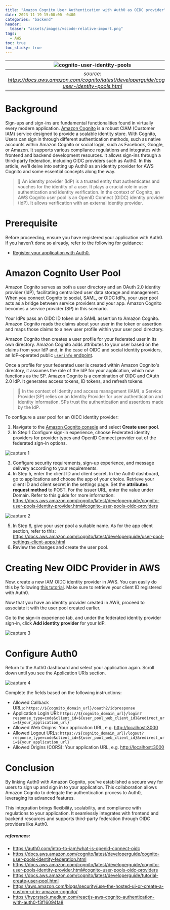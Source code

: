 ```yaml
---
title: "Amazon Cognito User Authentication with Auth0 as OIDC provider"
date: 2023-11-19 15:00:00 -0400
categories: "backend"
header:
  teaser: "assets/images/vscode-relative-import.png"
tags:
  - AWS
toc: true
toc_sticky: true
---
```


| ![cognito-user-identity-pools](/assets/images/cognito-teaser.png) |
|:--:|
| *source: <https://docs.aws.amazon.com/cognito/latest/developerguide/cognito-user-identity-pools.html>* |


# Background

Sign-ups and sign-ins are fundamental functionalities found in virtually every modern application. [Amazon Cognito](https://aws.amazon.com/cognito/) is a robust CIAM (Customer IAM) service designed to provide a scalable identity store. With Cognito, Users can sign in through different authentication methods, such as native accounts within Amazon Cognito or social login, such as Facebook, Google, or Amazon. It supports various compliance regulations and integrates with frontend and backend development resources. It allows sign-ins through a third-party federation, including OIDC providers such as Auth0. In this article, we’ll delve into setting up Auth0 as an identity provider for AWS Cognito and some essential concepts along the way.

> :memo: An identity provider (IdP) is a trusted entity that authenticates and vouches for the identity of a user. It plays a crucial role in user authentication and identity verification. In the context of Cognito, an AWS Cognito user pool is an OpenID Connect (OIDC) identity provider (IdP). It allows verification with an external identity provider.

# Prerequisite

Before proceeding, ensure you have registered your application with Auth0. If you haven’t done so already, refer to the following for guidance:

- [Register your application with Auth0.](https://auth0.com/docs/quickstarts)

# Amazon Cognito User Pool

Amazon Cognito serves as both a user directory and an OAuth 2.0 identity provider (IdP), facilitating centralized user data storage and management. When you connect Cognito to social, SAML, or OIDC IdPs, your user pool acts as a bridge between service providers and your app. Amazon Cognito becomes a service provider (SP) in this scenario. 

Your IdPs pass an OIDC ID token or a SAML assertion to Amazon Cognito. Amazon Cognito reads the claims about your user in the token or assertion and maps those claims to a new user profile within your user pool directory.

Amazon Cognito then creates a user profile for your federated user in its own directory. Amazon Cognito adds attributes to your user based on the claims from your IdP and, in the case of OIDC and social identity providers, an IdP-operated public [`userinfo` endpoint](https://docs.aws.amazon.com/cognito/latest/developerguide/userinfo-endpoint.html).

Once a profile for your federated user is created within Amazon Cognito's directory, it assumes the role of the IdP for your application, which now functions as the SP. Amazon Cognito is a combination of OIDC and OAuth 2.0 IdP. It generates access tokens, ID tokens, and refresh tokens.


> :memo: In the context of identity and access management (IAM), a Service Provider(SP) relies on an Identity Provider for user authentication and identity information. SPs trust the authentication and assertions made by the IdP.

To configure a user pool for an OIDC identity provider:

1. Navigate to the [Amazon Cognito console](https://console.aws.amazon.com/cognito/home) and select **Create user pool**.
2. In Step 1 Configure sign-in experience, choose Federated identity providers for provider types and OpenID Connect provider out of the federated sign-in options.

![capture 1](/assets/images/cognito-capture-1.png)

3. Configure security requirements, sign-up experience, and message delivery according to your requirements.
4. In Step 5, enter the client ID and client secret. In the Auth0 dashboard, go to applications and choose the app of your choice. Retrieve your client ID and client secret in the settings page. Set the **attributes request method** to POST. For the issuer URL, enter the value under Domain. Refer to this guide for more information: <https://docs.aws.amazon.com/cognito/latest/developerguide/cognito-user-pools-identity-provider.html#cognito-user-pools-oidc-providers>

![capture 2](/assets/images/cognito-capture-2.png)

5. In Step 6, give your user pool a suitable name. As for the app client section, refer to this: https://docs.aws.amazon.com/cognito/latest/developerguide/user-pool-settings-client-apps.html
6. Review the changes and create the user pool.

# Creating New OIDC Provider in AWS

Now, create a new IAM OIDC identity provider in AWS. You can easily do this by following [this tutorial](https://docs.aws.amazon.com/IAM/latest/UserGuide/id_roles_providers_create_oidc.html). Make sure to retrieve your client ID registered with Auth0. 

Now that you have an identity provider created in AWS, proceed to associate it with the user pool created earlier.

Go to the sign-in experience tab, and under the federated identity provider sign-in, click **Add identity provider** for your IdP. 

![capture 3](/assets/images/cognito-capture-3.png)

# Configure Auth0

Return to the Auth0 dashboard and select your application again. Scroll down until you see the Application URIs section.

![capture 4](/assets/images/cognito-capture-4.png)

Complete the fields based on the following instructions:

- Allowed Callback URLs: `https://${cognito_domain_url}/oauth2/idpresponse`
- Application Login URI: `https://${cognito_domain_url}/login?response_type=code&client_id=${user_pool_web_client_id}&redirect_uri=${your_application_url}`
- Allowed Web Origins: Your application URL, e.g. [http://localhost:3000](http://localhost:3000/)
- Allowed Logout URLs:  `https://${cognito_domain_url}/logout?response_type=code&client_id=${user_pool_web_client_id}&redirect_uri=${your_application_url}`
- Allowed Origins (CORS): Your application URL, e.g. [http://localhost:3000](http://localhost:3000/)

# Conclusion

By linking Auth0 with Amazon Cognito, you've established a secure way for users to sign up and sign in to your application. This collaboration allows Amazon Cognito to delegate the authentication process to Auth0, leveraging its advanced features.

This integration brings flexibility, scalability, and compliance with regulations to your application. It seamlessly integrates with frontend and backend resources and supports third-party federation through OIDC providers like Auth0.




##### references:
- <https://auth0.com/intro-to-iam/what-is-openid-connect-oidc>
- <https://docs.aws.amazon.com/cognito/latest/developerguide/cognito-user-pools-identity-federation.html>
- <https://docs.aws.amazon.com/cognito/latest/developerguide/cognito-user-pools-identity-provider.html#cognito-user-pools-oidc-providers>
- <https://docs.aws.amazon.com/cognito/latest/developerguide/tutorial-create-user-pool.html>
- <https://aws.amazon.com/blogs/security/use-the-hosted-ui-or-create-a-custom-ui-in-amazon-cognito/>
- <https://hyprstack.medium.com/reactjs-aws-cognito-authentication-with-auth0-f3f16094fa8>